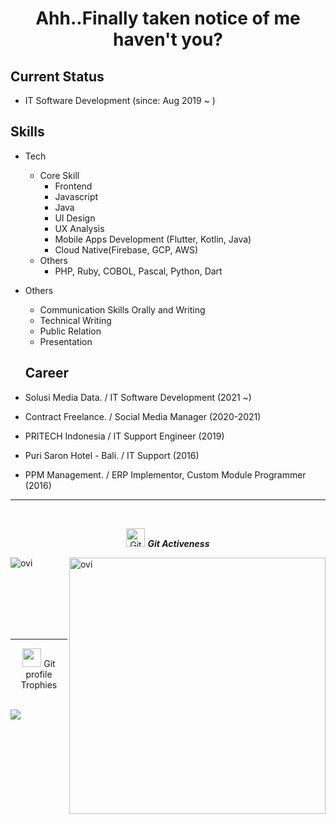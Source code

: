 <h1 align="center">Ahh..Finally taken notice of me haven't you? </h1>

## Current Status

- IT Software Development (since: Aug 2019 ~ )

## Skills

- Tech
  - Core Skill
    - Frontend
    - Javascript
    - Java
    - UI Design
    - UX Analysis
    - Mobile Apps Development (Flutter, Kotlin, Java)
    - Cloud Native(Firebase, GCP, AWS)
  - Others
    - PHP, Ruby, COBOL, Pascal, Python, Dart

- Others
  - Communication Skills Orally and Writing
  - Technical Writing
  - Public Relation
  - Presentation



  
  ## Career
- Solusi Media Data. / IT Software Development (2021 ~)
- Contract Freelance. / Social Media Manager (2020-2021)
- PRITECH Indonesia / IT Support Engineer (2019)
- Puri Saron Hotel - Bali. / IT Support (2016)
- PPM Management. / ERP Implementor, Custom Module Programmer (2016)



<p align="center"> 

  <hr><br>
  <p align="center">
 <img src="https://media.giphy.com/media/W5eoZHPpUx9sapR0eu/giphy.gif" width="30px" alt="Git"/>&nbsp;<i><b>Git Activeness</b></i></p>
<p><img align="left" src="https://github-readme-stats.vercel.app/api/top-langs?username=reinskywalker&show_icons=true&locale=en&layout=compact&theme=chartreuse-dark" alt="ovi" /></p>
<p>&nbsp;<img align="right" src="https://github-readme-stats.vercel.app/api?username=reinskywalker&show_icons=true&locale=en&theme=chartreuse-dark" alt="ovi" width="410" /></p>
<br><br><br><br><br>

<hr>


<p align="center"><img src="https://media.giphy.com/media/QaMcXSekUWx7aogAUr/giphy.gif" width="30" />&nbsp;Git profile Trophies</p><br>
<img src="https://github-profile-trophy.vercel.app/?username=reinskywalker&theme=juicyfresh&no-bg=false"/>
